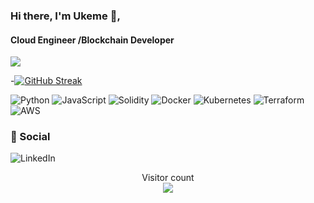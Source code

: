 ### Hi there, I'm Ukeme 👋,

#### Cloud Engineer /Blockchain Developer

<img align="center" with="100%" src ="https://github-readme-stats.vercel.app/api?username=UkemeSkywalker&count_private=true&theme=radical&show_icons=true&card_width=100" />

-[![GitHub Streak](https://github-readme-streak-stats.herokuapp.com/?user=UkemeSkywalker&theme=dark&layout=compact)](https://git.io/streak-stats)


![Python](https://img.shields.io/badge/markdown-%23000000.svg?style=for-the-badge&logo=python&logoColor=white)
![JavaScript](https://img.shields.io/badge/javascript-%23323330.svg?style=for-the-badge&logo=javascript&logoColor=%23F7DF1E)
![Solidity](https://img.shields.io/badge/Solidity-%23363636.svg?style=for-the-badge&logo=solidity&logoColor=white)
![Docker](https://img.shields.io/badge/docker-%230db7ed.svg?style=for-the-badge&logo=docker&logoColor=white)
![Kubernetes](https://img.shields.io/badge/kubernetes-%23326ce5.svg?style=for-the-badge&logo=kubernetes&logoColor=white)
![Terraform](https://img.shields.io/badge/kubernetes-%23326ce5.svg?style=for-the-badge&logo=terraform&logoColor=white)
![AWS](https://img.shields.io/badge/kubernetes-%23326ce5.svg?style=for-the-badge&logo=aws&logoColor=white)



### 💬 Social

![LinkedIn](https://img.shields.io/badge/linkedin-%230077B5.svg?style=for-the-badge&logo=linkedin&logoColor=white)

<p align="center"> 
  Visitor count<br>
  <img src="https://profile-counter.glitch.me/UkemeSkywalker/count.svg" />
</p>
<!--



- 💬 Ask me about ...
- 📫 How to reach me: ...
- 😄 Pronouns: ...
- ⚡ Fun fact: ...
-->
<!--
### 🎓 Education
![FreeCodeCamp](https://img.shields.io/badge/Freecodecamp-%23123.svg?&style=for-the-badge&logo=freecodecamp&logoColor=green)
![Pluralsight](https://img.shields.io/badge/Pluralsight-EE3057?style=for-the-badge&logo=pluralsight&logoColor=white)
![Udacity](https://img.shields.io/badge/Udacity-grey?style=for-the-badge&logo=udacity&logoColor=15B8E6)
![Udemy](https://img.shields.io/badge/Udemy-A435F0?style=for-the-badge&logo=Udemy&logoColor=white)



<!--
**UkemeSkywalker/UkemeSkywalker** is a ✨ _special_ ✨ repository because its `README.md` (this file) appears on your GitHub profile.

Here are some ideas to get you started:

- 🔭 I’m currently working on ...
- 🌱 I’m currently learning ...
- 👯 I’m looking to collaborate on ...
- 🤔 I’m looking for help with ...
- 💬 Ask me about ...
- 📫 How to reach me: ...
- 😄 Pronouns: ...
- ⚡ Fun fact: ...
-->
